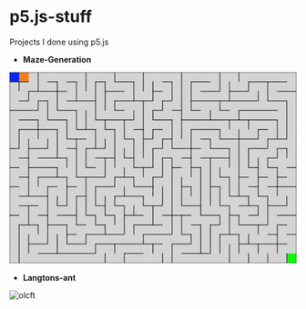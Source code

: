 # p5.js-stuff
Projects I done using p5.js

- **Maze-Generation** 
<img src="/Maze-Generation/maze.jpg" alt="olcft" width="600">

- **Langtons-ant** 
 <img src="/Langtons-ant{doc/ss.png" alt="olcft" width="300">
